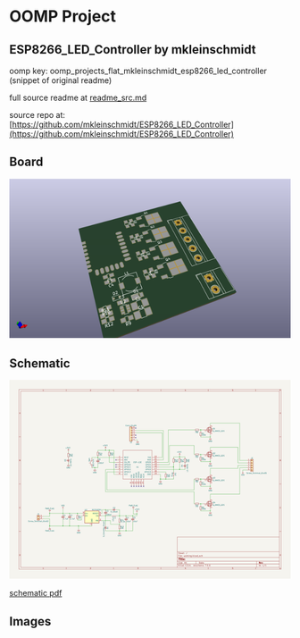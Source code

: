 # OOMP Project  
## ESP8266_LED_Controller  by mkleinschmidt  
  
oomp key: oomp_projects_flat_mkleinschmidt_esp8266_led_controller  
(snippet of original readme)  
  
  
  full source readme at [readme_src.md](readme_src.md)  
  
source repo at: [https://github.com/mkleinschmidt/ESP8266_LED_Controller](https://github.com/mkleinschmidt/ESP8266_LED_Controller)  
## Board  
  
[![working_3d.png](working_3d_600.png)](working_3d.png)  
## Schematic  
  
[![working_schematic.png](working_schematic_600.png)](working_schematic.png)  
  
[schematic pdf](working_schematic.pdf)  
## Images  
